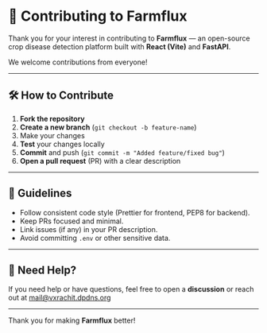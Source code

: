 # 🤝 Contributing to Farmflux

Thank you for your interest in contributing to **Farmflux** — an open-source crop disease detection platform built with **React (Vite)** and **FastAPI**.

We welcome contributions from everyone!

---

## 🛠 How to Contribute

1. **Fork the repository**
2. **Create a new branch** (`git checkout -b feature-name`)
3. Make your changes
4. **Test** your changes locally
5. **Commit** and push (`git commit -m "Added feature/fixed bug"`)
6. **Open a pull request** (PR) with a clear description

---

## 📌 Guidelines

- Follow consistent code style (Prettier for frontend, PEP8 for backend).
- Keep PRs focused and minimal.
- Link issues (if any) in your PR description.
- Avoid committing `.env` or other sensitive data.

---

## 💬 Need Help?

If you need help or have questions, feel free to open a **discussion** or reach out at [mail@vxrachit.dpdns.org](mailto:mail@vxrachit.dpdns.org)

---

Thank you for making **Farmflux** better!
